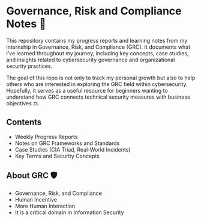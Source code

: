 # Governance, Risk and Compliance Notes 📜

This repository contains my progress reports and learning notes from my internship in Governance, Risk, and Compliance (GRC). It documents what I’ve learned throughout my journey, including key concepts, case studies, and insights related to cybersecurity governance and organizational security practices.

The goal of this repo is not only to track my personal growth but also to help others who are interested in exploring the GRC field within cybersecurity. Hopefully, it serves as a useful resource for beginners wanting to understand how GRC connects technical security measures with business objectives ⚖️.

## Contents
- Weekly Progress Reports
- Notes on GRC Frameworks and Standards
- Case Studies (CIA Triad, Real-World Incidents)
- Key Terms and Security Concepts

## About GRC 🛡️
- Governance, Risk, and Compliance
- Human Incentive
- More Human Interaction
- It is a critical domain in Information Security
